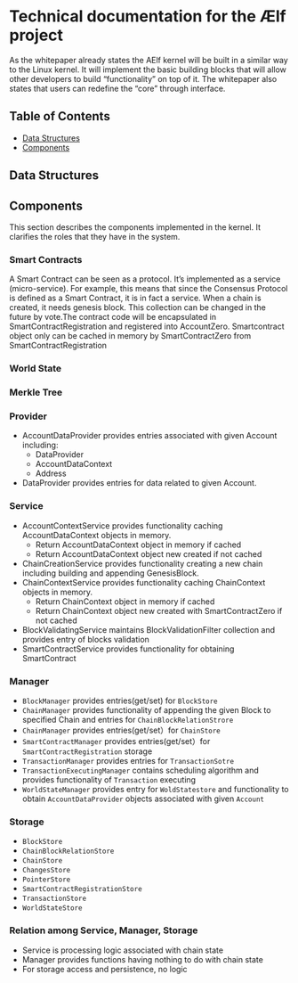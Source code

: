 # Technical documentation for the Ælf project

As the whitepaper already states the AElf kernel will be built in a similar way to the Linux kernel. It will implement the basic building blocks that will allow other developers to build “functionality” on top of it. The whitepaper also states that users can redefine the “core” through interface.

## Table of Contents

* [Data Structures](#1data-structures)
* [Components](#2components)

## Data Structures

## Components

This section describes the components implemented in the kernel. It clarifies the roles that they have in the system.

### **Smart Contracts**

    
  A Smart Contract can be seen as a protocol. It’s implemented as a service (micro-service). For example, this means that since the Consensus Protocol is defined as a Smart Contract, it is in fact a service. When a chain is created, it needs genesis block. This collection can be changed in the future by vote.The contract code will be encapsulated in SmartContractRegistration and registered into AccountZero. Smartcontract object only can be cached in memory by  SmartContractZero from SmartContractRegistration

### **World State**

### **Merkle Tree** 

### **Provider**
- AccountDataProvider provides entries associated with given Account including:
    - DataProvider 
    - AccountDataContext 
    - Address 
- DataProvider provides entries for data related to given Account.

### **Service**
- AccountContextService provides functionality caching AccountDataContext objects in memory. 
    - Return AccountDataContext object in memory if cached
    - Return AccountDataContext object new created if not cached
- ChainCreationService provides functionality creating a new chain including building and appending GenesisBlock.
- ChainContextService provides functionality caching ChainContext objects in memory. 
    - Return ChainContext object in memory if cached
    - Return ChainContext object new created with SmartContractZero if not cached
- BlockValidatingService maintains BlockValidationFilter collection and provides entry of blocks validation
- SmartContractService provides functionality for obtaining SmartContract

### **Manager**

- `BlockManager` provides entries(get/set) for `BlockStore`
- `ChainManager` provides functionality of appending the given Block to specified Chain and entries for `ChainBlockRelationStrore`
- `ChainManager` provides entries(get/set）for `ChainStore`
- `SmartContractManager` provides entries(get/set）for `SmartContractRegistration` storage
- `TransactionManager` provides entries for `TransactionSotre`
- `TransactionExecutingManager` contains scheduling algorithm and provides functionality of `Transaction` executing
- `WorldStateManager` provides entry for `WoldStatestore` and functionality to obtain `AccountDataProvider` objects associated with given `Account`

### **Storage**

- `BlockStore`
- `ChainBlockRelationStore`
- `ChainStore`
- `ChangesStore`
- `PointerStore`
- `SmartContractRegistrationStore`
- `TransactionStore`
- `WorldStateStore`

### **Relation among Service, Manager, Storage**
- Service is processing logic associated with chain state
- Manager provides functions having nothing to do with chain state
- For storage access and persistence, no logic